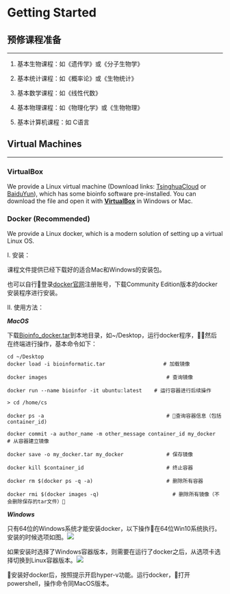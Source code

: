 # Getting Started

## 预修课程准备

---

1. 基本生物课程：如《遗传学》或《分子生物学》

2. 基本统计课程：如《概率论》或《生物统计》

3. 基本数学课程：如《线性代数》

4. 基本物理课程：如《物理化学》或《生物物理》

5. 基本计算机课程：如 C语言

## Virtual Machines

---

### VirtualBox

We provide a Linux virtual machine \(Download links: [TsinghuaCloud](https://cloud.tsinghua.edu.cn/d/08cb34ba57cf44b8aea9/) or [BaiduYun](https://pan.baidu.com/s/1ETkey)\), which has some bioinfo software pre-installed. You can download the file and open it with [**VirtualBox**](https://www.virtualbox.org/wiki/Downloads) in Windows or Mac.

### Docker \(Recommended\)

We  provide a Linux docker, which is a modern solution of setting up a virtual Linux OS.

I. 安装： 

课程文件提供已经下载好的适合Mac和Windows的安装包。

也可以自行登录[docker官网](https://www.docker.com/get-docker)注册账号，下载Community Edition版本的docker安装程序进行安装。

II. 使用方法：

_**MacOS**_

下载[Bioinfo\_docker.tar](https://cloud.tsinghua.edu.cn/f/fef06408bbc446f6bb6e/?dl=1)到本地目录，如~/Desktop，运行docker程序，然后在终端进行操作，基本命令如下：

```
cd ~/Desktop
docker load -i bioinformatic.tar                   # 加载镜像

docker images                                       # 查询镜像

docker run --name bioinfor -it ubuntu:latest    # 运行容器进行后续操作

> cd /home/cs

docker ps -a                                        # 查询容器信息（包括container_id)

docker commit -a author_name -m other_message container_id my_docker      # 从容器建立镜像

docker save -o my_docker.tar my_docker              # 保存镜像

docker kill $container_id                           # 终止容器

docker rm $(docker ps -q -a)                        # 删除所有容器

docker rmi $(docker images -q)                        # 删除所有镜像（不会删除保存的tar文件）
```

_**Windows**_

只有64位的Windows系统才能安装docker，以下操作在64位Win10系统执行。安装的时候选项如图。![](https://lulab.gitbooks.io/teaching/content/img/docker_installation.png)

如果安装时选择了Windows容器版本，则需要在运行了docker之后，从选项卡选择切换到Linux容器版本。![](https://lulab.gitbooks.io/teaching/content/img/docker_switch.png)

安装好docker后，按照提示开启hyper-v功能。运行docker，打开powershell，操作命令同MacOS版本。



